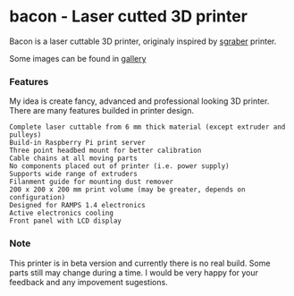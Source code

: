 # bacon - Laser cutted 3D printer

Bacon is a laser cuttable 3D printer, originaly inspired by [sgraber](https://github.com/sgraber) printer.

Some images can be found in [gallery](https://plus.google.com/photos/114469468674423850579/albums/5955138559629498817)

### Features

My idea is create fancy, advanced and professional looking 3D printer. There are
many features builded in printer design.

    Complete laser cuttable from 6 mm thick material (except extruder and pulleys)
    Build-in Raspberry Pi print server
    Three point headbed mount for better calibration
    Cable chains at all moving parts
    No components placed out of printer (i.e. power supply)
    Supports wide range of extruders
    Filanment guide for mounting dust remover
    200 x 200 x 200 mm print volume (may be greater, depends on configuration)
    Designed for RAMPS 1.4 electronics
    Active electronics cooling
	Front panel with LCD display

### Note
   
This printer is in beta version and currently there is no real build. Some parts
still may change during a time. I would be very happy for your feedback and any
impovement sugestions.
